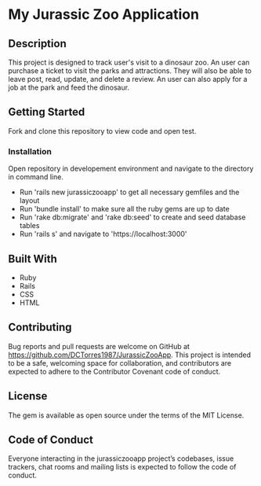 # My Jurassic Zoo Application

## Description

  This project is designed to track user's visit to a dinosaur zoo. An user can purchase a ticket to visit the parks and attractions. They will also be able to leave post, read, update, and delete a review. An user can also apply for a job at the park and feed the dinosaur. 
  
## Getting Started

Fork and clone this repository to view code and open test.

### Installation

Open repository in developement environment and navigate to the directory in command line.

* Run 'rails new jurassiczooapp' to get all necessary gemfiles and the layout
* Run 'bundle install' to make sure all the ruby gems are up to date
* Run 'rake db:migrate' and 'rake db:seed' to create and seed database tables
* Run 'rails s' and navigate to 'https://localhost:3000' 

## Built With

* Ruby
* Rails
* CSS
* HTML
 
## Contributing
Bug reports and pull requests are welcome on GitHub at https://github.com/DCTorres1987/JurassicZooApp. This project is intended to be a safe, welcoming space for collaboration, and contributors are expected to adhere to the Contributor Covenant code of conduct.

## License
The gem is available as open source under the terms of the MIT License.

## Code of Conduct
Everyone interacting in the jurassiczooapp project’s codebases, issue trackers, chat rooms and mailing lists is expected to follow the code of conduct.